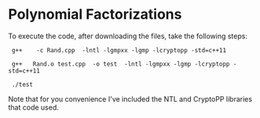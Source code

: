# Polynomial Factorizations

To execute the code, after downloading the files, take the following steps: 

     g++    -c Rand.cpp  -lntl -lgmpxx -lgmp -lcryptopp -std=c++11

     g++   Rand.o test.cpp  -o test  -lntl -lgmpxx -lgmp -lcryptopp -std=c++11

     ./test



Note that for you convenience I've included the NTL and CryptoPP libraries that code used. 
